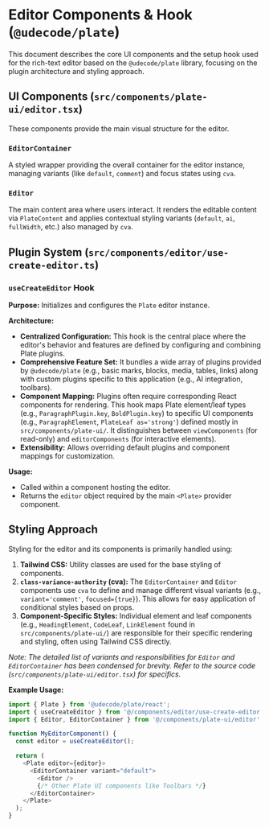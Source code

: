 # Editor Components & Hook (`@udecode/plate`)

This document describes the core UI components and the setup hook used for the rich-text editor based on the `@udecode/plate` library, focusing on the plugin architecture and styling approach.

## UI Components (`src/components/plate-ui/editor.tsx`)

These components provide the main visual structure for the editor.

### `EditorContainer`

A styled wrapper providing the overall container for the editor instance, managing variants (like `default`, `comment`) and focus states using `cva`.

### `Editor`

The main content area where users interact. It renders the editable content via `PlateContent` and applies contextual styling variants (`default`, `ai`, `fullWidth`, etc.) also managed by `cva`.

## Plugin System (`src/components/editor/use-create-editor.ts`)

### `useCreateEditor` Hook

**Purpose:** Initializes and configures the `Plate` editor instance.

**Architecture:**

- **Centralized Configuration:** This hook is the central place where the editor's behavior and features are defined by configuring and combining Plate plugins.
- **Comprehensive Feature Set:** It bundles a wide array of plugins provided by `@udecode/plate` (e.g., basic marks, blocks, media, tables, links) along with custom plugins specific to this application (e.g., AI integration, toolbars).
- **Component Mapping:** Plugins often require corresponding React components for rendering. This hook maps Plate element/leaf types (e.g., `ParagraphPlugin.key`, `BoldPlugin.key`) to specific UI components (e.g., `ParagraphElement`, `PlateLeaf as='strong'`) defined mostly in `src/components/plate-ui/`. It distinguishes between `viewComponents` (for read-only) and `editorComponents` (for interactive elements).
- **Extensibility:** Allows overriding default plugins and component mappings for customization.

**Usage:**

- Called within a component hosting the editor.
- Returns the `editor` object required by the main `<Plate>` provider component.

## Styling Approach

Styling for the editor and its components is primarily handled using:

1.  **Tailwind CSS:** Utility classes are used for the base styling of components.
2.  **`class-variance-authority` (cva):** The `EditorContainer` and `Editor` components use `cva` to define and manage different visual variants (e.g., `variant='comment'`, `focused={true}`). This allows for easy application of conditional styles based on props.
3.  **Component-Specific Styles:** Individual element and leaf components (e.g., `HeadingElement`, `CodeLeaf`, `LinkElement` found in `src/components/plate-ui/`) are responsible for their specific rendering and styling, often using Tailwind CSS directly.

_Note: The detailed list of variants and responsibilities for `Editor` and `EditorContainer` has been condensed for brevity. Refer to the source code (`src/components/plate-ui/editor.tsx`) for specifics._

**Example Usage:**

```typescript
import { Plate } from '@udecode/plate/react';
import { useCreateEditor } from '@/components/editor/use-create-editor';
import { Editor, EditorContainer } from '@/components/plate-ui/editor'; // Assuming Editor component usage

function MyEditorComponent() {
  const editor = useCreateEditor();

  return (
    <Plate editor={editor}>
      <EditorContainer variant="default">
        <Editor />
        {/* Other Plate UI components like Toolbars */}
      </EditorContainer>
    </Plate>
  );
}
```
